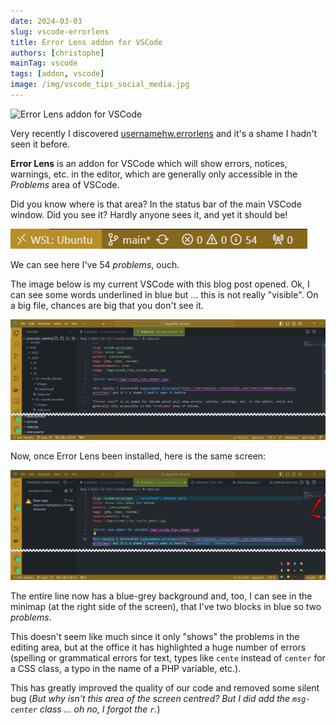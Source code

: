 ```yaml
---
date: 2024-03-03
slug: vscode-errorlens
title: Error Lens addon for VSCode
authors: [christophe]
mainTag: vscode
tags: [addon, vscode]
image: /img/vscode_tips_social_media.jpg
---
```

![Error Lens addon for VSCode](/img/vscode_tips_banner.jpg)

Very recently I discovered [usernamehw.errorlens](https://marketplace.visualstudio.com/items?itemName=usernamehw.errorlens) and it's a shame I hadn't seen it before.

**Error Lens** is an addon for VSCode which will show errors, notices, warnings, etc. in the editor, which are generally only accessible in the *Problems* area of VSCode.

Did you know where is that area? In the status bar of the main VSCode window. Did you see it? Hardly anyone sees it, and yet it should be!

![Status bar](./images/status_bar.png)

We can see here I've 54 *problems*, ouch.

<!-- truncate -->

The image below is my current VSCode with this blog post opened. Ok, I can see some words underlined in blue but ... this is not really "visible". On a big file, chances are big that you don't see it.

![Without Error Lens](./images/without_error_lens.png)

Now, once Error Lens been installed, here is the same screen:

![With Error Lens](./images/with_error_lens.png)

The entire line now has a blue-grey background and, too, I can see in the minimap (at the right side of the screen), that I've two blocks in blue so two *problems*.

This doesn't seem like much since it only "shows" the problems in the editing area, but at the office it has highlighted a huge number of errors (spelling or grammatical errors for text, types like `cente` instead of `center` for a CSS class, a typo in the name of a PHP variable, etc.).

This has greatly improved the quality of our code and removed some silent bug (*But why isn't this area of the screen centred? But I did add the `msg-center` class ... oh no, I forgot the `r`.*)
